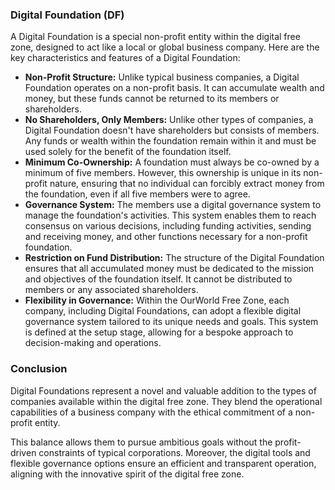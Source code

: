 
### Digital Foundation (DF)

A Digital Foundation is a special non-profit entity within the digital free zone, designed to act like a local or global business company. Here are the key characteristics and features of a Digital Foundation:

- **Non-Profit Structure:** Unlike typical business companies, a Digital Foundation operates on a non-profit basis. It can accumulate wealth and money, but these funds cannot be returned to its members or shareholders.
- **No Shareholders, Only Members:** Unlike other types of companies, a Digital Foundation doesn't have shareholders but consists of members. Any funds or wealth within the foundation remain within it and must be used solely for the benefit of the foundation itself.
- **Minimum Co-Ownership:** A foundation must always be co-owned by a minimum of five members. However, this ownership is unique in its non-profit nature, ensuring that no individual can forcibly extract money from the foundation, even if all five members were to agree.
- **Governance System:** The members use a digital governance system to manage the foundation's activities. This system enables them to reach consensus on various decisions, including funding activities, sending and receiving money, and other functions necessary for a non-profit foundation.
- **Restriction on Fund Distribution:** The structure of the Digital Foundation ensures that all accumulated money must be dedicated to the mission and objectives of the foundation itself. It cannot be distributed to members or any associated shareholders.
- **Flexibility in Governance:** Within the OurWorld Free Zone, each company, including Digital Foundations, can adopt a flexible digital governance system tailored to its unique needs and goals. This system is defined at the setup stage, allowing for a bespoke approach to decision-making and operations.

### Conclusion

Digital Foundations represent a novel and valuable addition to the types of companies available within the digital free zone. They blend the operational capabilities of a business company with the ethical commitment of a non-profit entity. 

This balance allows them to pursue ambitious goals without the profit-driven constraints of typical corporations. Moreover, the digital tools and flexible governance options ensure an efficient and transparent operation, aligning with the innovative spirit of the digital free zone.